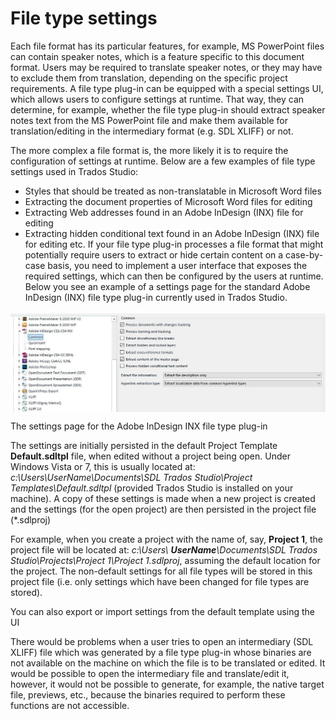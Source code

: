 File type settings
=====
Each file format has its particular features, for example, MS PowerPoint files can contain speaker notes, which is a feature specific to this document format. Users may be required to translate speaker notes, or they may have to exclude them from translation, depending on the specific project requirements. A file type plug-in can be equipped with a special settings UI, which allows users to configure settings at runtime. That way, they can determine, for example, whether the file type plug-in should extract speaker notes text from the MS PowerPoint file and make them available for translation/editing in the intermediary format (e.g. SDL XLIFF) or not.

The more complex a file format is, the more likely it is to require the configuration of settings at runtime. Below are a few examples of file type settings used in Trados Studio:

* Styles that should be treated as non-translatable in Microsoft Word files
* Extracting the document properties of Microsoft Word files for editing
* Extracting Web addresses found in an Adobe InDesign (INX) file for editing
* Extracting hidden conditional text found in an Adobe InDesign (INX) file for editing
etc.
If your file type plug-in processes a file format that might potentially require users to extract or hide certain content on a case-by-case basis, you need to implement a user interface that exposes the required settings, which can then be configured by the users at runtime. Below you see an example of a settings page for the standard Adobe InDesign (INX) file type plug-in currently used in Trados Studio.

<img style="display:block; " src="images/INX_Settings.jpg"/>

The settings page for the Adobe InDesign INX file type plug-in

The settings are initially persisted in the default Project Template **Default.sdltpl** file, when edited without a project being open. Under Windows Vista or 7, this is usually located at: *c:\Users\UserName\Documents\SDL Trados Studio\Project Templates\Default.sdltpl* (provided Trados Studio is installed on your machine). A copy of these settings is made when a new project is created and the settings (for the open project) are then persisted in the project file (*.sdlproj)

For example, when you create a project with the name of, say, **Project 1**, the project file will be located at: *c:\Users\ **UserName**\Documents\SDL Trados Studio\Projects\Project 1\Project 1.sdlproj*, assuming the default location for the project. The non-default settings for all file types will be stored in this project file (i.e. only settings which have been changed for file types are stored).

You can also export or import settings from the default template using the UI

There would be problems when a user tries to open an intermediary (SDL XLIFF) file which was generated by a file type plug-in whose binaries are not available on the machine on which the file is to be translated or edited. It would be possible to open the intermediary file and translate/edit it, however, it would not be possible to generate, for example, the native target file, previews, etc., because the binaries required to perform these functions are not accessible.